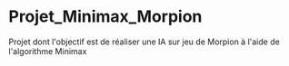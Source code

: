 # Projet_Minimax_Morpion
Projet dont l'objectif est de réaliser une IA sur jeu de Morpion à l'aide de l'algorithme Minimax
